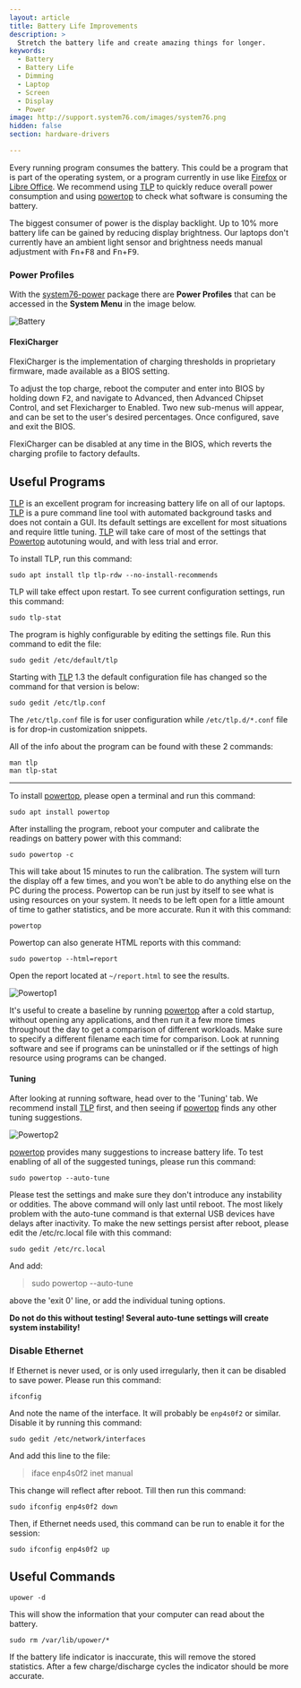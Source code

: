 ```yaml
---
layout: article
title: Battery Life Improvements
description: >
  Stretch the battery life and create amazing things for longer.
keywords:
  - Battery
  - Battery Life
  - Dimming
  - Laptop
  - Screen
  - Display
  - Power
image: http://support.system76.com/images/system76.png
hidden: false
section: hardware-drivers

---
```


Every running program consumes the battery. This could be a program that is part of the operating system, or a program currently in use like <u>Firefox</u> or <u>Libre Office</u>. We recommend using [TLP](http://linrunner.de/en/tlp/tlp.html) to quickly reduce overall power consumption and using [powertop](https://01.org/powertop) to check what software is consuming the battery.

The biggest consumer of power is the display backlight. Up to 10% more battery life can be gained by reducing display brightness. Our laptops don't currently have an ambient light sensor and brightness needs manual adjustment with <kbd>Fn</kbd>+<kbd>F8</kbd> and <kbd>Fn</kbd>+<kbd>F9</kbd>.

### Power Profiles

With the <u>system76-power</u> package there are **Power Profiles** that can be accessed in the **System Menu** in the image below.

![Battery](/images/battery/system-menu.png)

<!--
### Charging Thresholds

Configuring charging thresholds will allow your System76 laptop to disable the
charger and run off the AC connection when the battery reaches a specified
capacity. This is particularly useful when your laptop is plugged into AC power
adapter for extended periods of time as it prevents unnecessary micro-charging
which reduces battery longevity.

The longevity of lithium batteries is dependent on the number of charge cycles
they go through. The larger the percentage of spread between start and end
charge percentages, the longer the physical battery will last. For optimal
longevity, charge cycles of 40%~80% are a good idea.

Before heading out into the wild blue yonder, disable this feature to charge
your laptop battery to 100%.

#### Open Firmware

On laptops with System76 Open Firmware, charging thresholds are exposed through
ACPI. The `system76_acpi` kernel module then makes these available through
standard sysfs entries.

- `/sys/class/power_supply/BAT0/charge_control_start_threshold`
- `/sys/class/power_supply/BAT0/charge_control_end_threshold`

The default values of 0 for the start threshold and 100 for the end threshold
disable the feature.
-->

#### FlexiCharger

FlexiCharger is the implementation of charging thresholds in proprietary
firmware, made available as a BIOS setting.

To adjust the top charge, reboot the computer and enter into BIOS by holding
down <kbd>F2</kbd>, and navigate to Advanced, then Advanced Chipset Control,
and set Flexicharger to Enabled. Two new sub-menus will appear, and can be set
to the user's desired percentages. Once configured, save and exit the BIOS.

FlexiCharger can be disabled at any time in the BIOS, which reverts the
charging profile to factory defaults.

## Useful Programs

<u>TLP</u> is an excellent program for increasing battery life on all of our laptops. <u>TLP</u> is a pure command line tool with automated background tasks and does not contain a GUI. Its default settings are excellent for most situations and require little tuning. <u>TLP</u> will take care of most of the settings that <u>Powertop</u> autotuning would, and with less trial and error.

To install TLP, run this command:

```
sudo apt install tlp tlp-rdw --no-install-recommends
```

TLP will take effect upon restart. To see current configuration settings, run this command:

```
sudo tlp-stat
```

The program is highly configurable by editing the settings file. Run this command to edit the file:

```
sudo gedit /etc/default/tlp
```

Starting with <u>TLP</u> 1.3 the default configuration file has changed so the command for that version is below:

```
sudo gedit /etc/tlp.conf
```
The `/etc/tlp.conf` file is for user configuration while `/etc/tlp.d/*.conf` file is for drop-in customization snippets.

All of the info about the program can be found with these 2 commands:

```
man tlp
man tlp-stat
```

---

To install <u>powertop</u>, please open a terminal and run this command:

```
sudo apt install powertop
```

After installing the program, reboot your computer and calibrate the readings on battery power with this command:

```
sudo powertop -c
```

This will take about 15 minutes to run the calibration. The system will turn the display off a few times, and you won't be able to do anything else on the PC during the process.  Powertop can be run just by itself to see what is using resources on your system.  It needs to be left open for a little amount of time to gather statistics, and be more accurate.  Run it with this command:

```
powertop
```

Powertop can also generate HTML reports with this command:

```
sudo powertop --html=report
```

Open the report located at `~/report.html` to see the results.

![Powertop1](/images/power/powertop1.png)

It's useful to create a baseline by running <u>powertop</u> after a cold startup, without opening any applications, and then run it a few more times throughout the day to get a comparison of different workloads. Make sure to specify a different filename each time for comparison. Look at running software and see if programs can be uninstalled or if the settings of high resource using programs can be changed.

#### Tuning

After looking at running software, head over to the 'Tuning' tab. We recommend install <u>TLP</u> first, and then seeing if <u>powertop</u> finds any other tuning suggestions.

![Powertop2](/images/power/powertop2.png)

<u>powertop</u> provides many suggestions to increase battery life. To test enabling of all of the suggested tunings, please run this command:

```
sudo powertop --auto-tune
```

Please test the settings and make sure they don't introduce any instability or oddities. The above command will only last until reboot. The most likely problem with the auto-tune command is that external USB devices have delays after inactivity. To make the new settings persist after reboot, please edit the /etc/rc.local file with this command:

```
sudo gedit /etc/rc.local
```

And add:

> sudo powertop --auto-tune

above the 'exit 0' line, or add the individual tuning options.

**Do not do this without testing!  Several auto-tune settings will create system instability!**

### Disable Ethernet

If Ethernet is never used, or is only used irregularly, then it can be disabled to save power.  Please run this command:

```
ifconfig
```

And note the name of the interface.  It will probably be `enp4s0f2` or similar.  Disable it by running this command:

```
sudo gedit /etc/network/interfaces
```

And add this line to the file:

> iface enp4s0f2 inet manual

This change will reflect after reboot. Till then run this command:

```
sudo ifconfig enp4s0f2 down
```

Then, if Ethernet needs used, this command can be run to enable it for the session:

```
sudo ifconfig enp4s0f2 up
```

## Useful Commands

```
upower -d
```

This will show the information that your computer can read about the battery.

```
sudo rm /var/lib/upower/*
```

If the battery life indicator is inaccurate, this will remove the stored statistics. After a few charge/discharge cycles the indicator should be more accurate.

